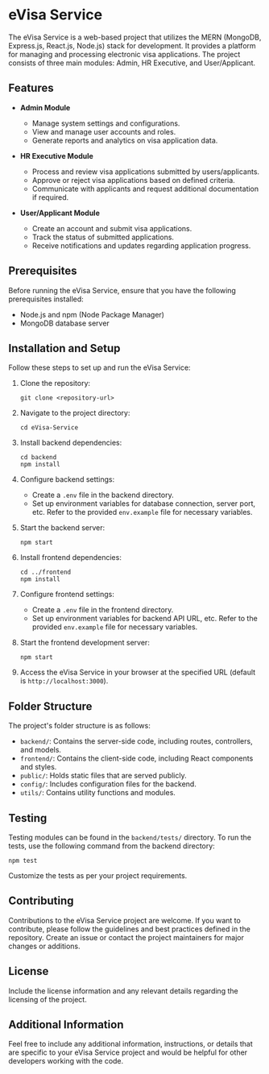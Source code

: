 # eVisa Service

The eVisa Service is a web-based project that utilizes the MERN (MongoDB, Express.js, React.js, Node.js) stack for development. It provides a platform for managing and processing electronic visa applications. The project consists of three main modules: Admin, HR Executive, and User/Applicant.

## Features

- **Admin Module**
  - Manage system settings and configurations.
  - View and manage user accounts and roles.
  - Generate reports and analytics on visa application data.

- **HR Executive Module**
  - Process and review visa applications submitted by users/applicants.
  - Approve or reject visa applications based on defined criteria.
  - Communicate with applicants and request additional documentation if required.

- **User/Applicant Module**
  - Create an account and submit visa applications.
  - Track the status of submitted applications.
  - Receive notifications and updates regarding application progress.

## Prerequisites

Before running the eVisa Service, ensure that you have the following prerequisites installed:

- Node.js and npm (Node Package Manager)
- MongoDB database server

## Installation and Setup

Follow these steps to set up and run the eVisa Service:

1. Clone the repository:
   ```
   git clone <repository-url>
   ```

2. Navigate to the project directory:
   ```
   cd eVisa-Service
   ```

3. Install backend dependencies:
   ```
   cd backend
   npm install
   ```

4. Configure backend settings:
   - Create a `.env` file in the backend directory.
   - Set up environment variables for database connection, server port, etc. Refer to the provided `env.example` file for necessary variables.

5. Start the backend server:
   ```
   npm start
   ```

6. Install frontend dependencies:
   ```
   cd ../frontend
   npm install
   ```

7. Configure frontend settings:
   - Create a `.env` file in the frontend directory.
   - Set up environment variables for backend API URL, etc. Refer to the provided `env.example` file for necessary variables.

8. Start the frontend development server:
   ```
   npm start
   ```

9. Access the eVisa Service in your browser at the specified URL (default is `http://localhost:3000`).

## Folder Structure

The project's folder structure is as follows:

- `backend/`: Contains the server-side code, including routes, controllers, and models.
- `frontend/`: Contains the client-side code, including React components and styles.
- `public/`: Holds static files that are served publicly.
- `config/`: Includes configuration files for the backend.
- `utils/`: Contains utility functions and modules.

## Testing

Testing modules can be found in the `backend/tests/` directory. To run the tests, use the following command from the backend directory:

```
npm test
```

Customize the tests as per your project requirements.

## Contributing

Contributions to the eVisa Service project are welcome. If you want to contribute, please follow the guidelines and best practices defined in the repository. Create an issue or contact the project maintainers for major changes or additions.

## License

Include the license information and any relevant details regarding the licensing of the project.

## Additional Information

Feel free to include any additional information, instructions, or details that are specific to your eVisa Service project and would be helpful for other developers working with the code.